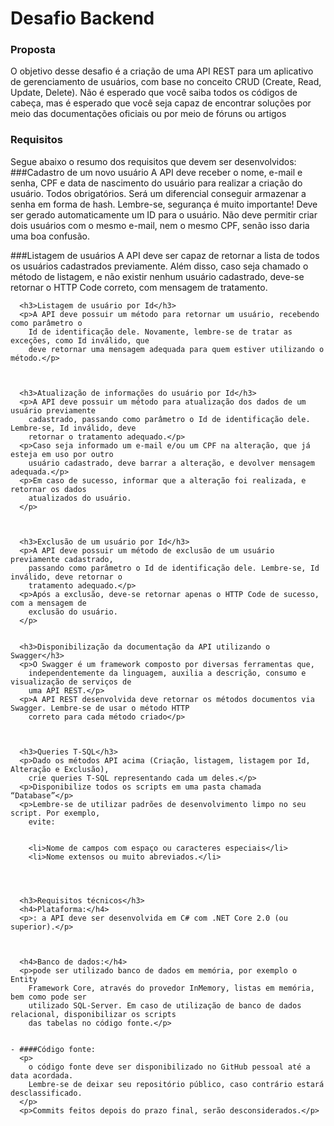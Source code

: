 # Desafio Backend

### Proposta

  O objetivo desse desafio é a criação de uma API REST para um aplicativo de
  gerenciamento de usuários, com base no conceito CRUD (Create, Read, Update, Delete).
  Não é esperado que você saiba todos os códigos de cabeça, mas é esperado que você
  seja capaz de encontrar soluções por meio das documentações oficiais ou por meio de fóruns
  ou artigos



 ### Requisitos
  Segue abaixo o resumo dos requisitos que devem ser desenvolvidos:
###Cadastro de um novo usuário
    A API deve receber o nome, e-mail e senha, CPF e data de nascimento do usuário para
    realizar a criação do usuário. Todos obrigatórios.
    Será um diferencial conseguir armazenar a senha em forma de hash. Lembre-se,
    segurança é muito importante!
    Deve ser gerado automaticamente um ID para o usuário.
    Não deve permitir criar dois usuários com o mesmo e-mail, nem o mesmo CPF, senão
    isso daria uma boa confusão.
    
###Listagem de usuários
    A API deve ser capaz de retornar a lista de todos os usuários cadastrados previamente.
Além disso, caso seja chamado o método de listagem, e não existir nenhum usuário cadastrado,
deve-se retornar o HTTP Code correto, com mensagem de tratamento.
    
  
  
  





      <h3>Listagem de usuário por Id</h3>
      <p>A API deve possuir um método para retornar um usuário, recebendo como parâmetro o
        Id de identificação dele. Novamente, lembre-se de tratar as exceções, como Id inválido, que
        deve retornar uma mensagem adequada para quem estiver utilizando o método.</p>
    


      <h3>Atualização de informações do usuário por Id</h3>
      <p>A API deve possuir um método para atualização dos dados de um usuário previamente
        cadastrado, passando como parâmetro o Id de identificação dele. Lembre-se, Id inválido, deve
        retornar o tratamento adequado.</p>
      <p>Caso seja informado um e-mail e/ou um CPF na alteração, que já esteja em uso por outro
        usuário cadastrado, deve barrar a alteração, e devolver mensagem adequada.</p>
      <p>Em caso de sucesso, informar que a alteração foi realizada, e retornar os dados
        atualizados do usuário.
      </p>
    

  
      <h3>Exclusão de um usuário por Id</h3>
      <p>A API deve possuir um método de exclusão de um usuário previamente cadastrado,
        passando como parâmetro o Id de identificação dele. Lembre-se, Id inválido, deve retornar o
        tratamento adequado.</p>
      <p>Após a exclusão, deve-se retornar apenas o HTTP Code de sucesso, com a mensagem de
        exclusão do usuário.
      </p>
    

      <h3>Disponibilização da documentação da API utilizando o Swagger</h3>
      <p>O Swagger é um framework composto por diversas ferramentas que,
        independentemente da linguagem, auxilia a descrição, consumo e visualização de serviços de
        uma API REST.</p>
      <p>A API REST desenvolvida deve retornar os métodos documentos via Swagger. Lembre-se de usar o método HTTP
        correto para cada método criado</p>
    


      <h3>Queries T-SQL</h3>
      <p>Dado os métodos API acima (Criação, listagem, listagem por Id, Alteração e Exclusão),
        crie queries T-SQL representando cada um deles.</p>
      <p>Disponibilize todos os scripts em uma pasta chamada “Database”</p>
      <p>Lembre-se de utilizar padrões de desenvolvimento limpo no seu script. Por exemplo,
        evite:
  
     
        <li>Nome de campos com espaço ou caracteres especiais</li>
        <li>Nome extensos ou muito abreviados.</li>
      
    


      <h3>Requisitos técnicos</h3>
      <h4>Plataforma:</h4>
      <p>: a API deve ser desenvolvida em C# com .NET Core 2.0 (ou superior).</p>
    


      <h4>Banco de dados:</h4>
      <p>pode ser utilizado banco de dados em memória, por exemplo o Entity
        Framework Core, através do provedor InMemory, listas em memória, bem como pode ser
        utilizado SQL-Server. Em caso de utilização de banco de dados relacional, disponibilizar os scripts
        das tabelas no código fonte.</p>
    

    - ####Código fonte:
      <p>
        o código fonte deve ser disponibilizado no GitHub pessoal até a data acordada.
        Lembre-se de deixar seu repositório público, caso contrário estará desclassificado.
      </p>
      <p>Commits feitos depois do prazo final, serão desconsiderados.</p>
    
  

